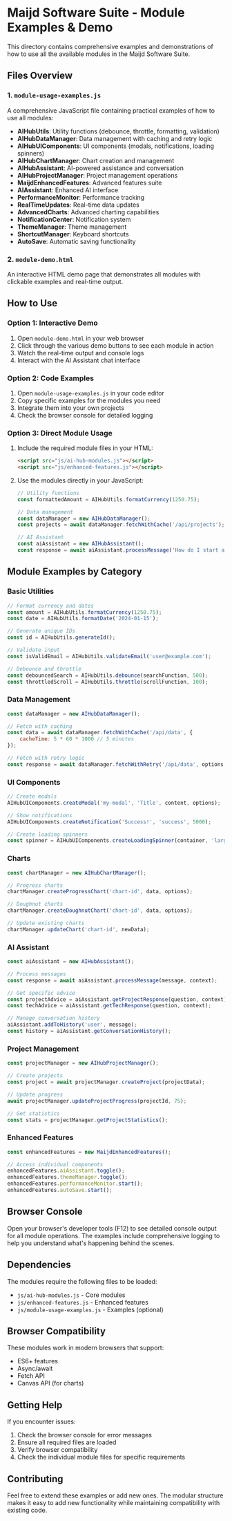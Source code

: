 # Maijd Software Suite - Module Examples & Demo

This directory contains comprehensive examples and demonstrations of how to use all the available modules in the Maijd Software Suite.

## Files Overview

### 1. `module-usage-examples.js`
A comprehensive JavaScript file containing practical examples of how to use all modules:

- **AIHubUtils**: Utility functions (debounce, throttle, formatting, validation)
- **AIHubDataManager**: Data management with caching and retry logic
- **AIHubUIComponents**: UI components (modals, notifications, loading spinners)
- **AIHubChartManager**: Chart creation and management
- **AIHubAssistant**: AI-powered assistance and conversation
- **AIHubProjectManager**: Project management operations
- **MaijdEnhancedFeatures**: Advanced features suite
- **AIAssistant**: Enhanced AI interface
- **PerformanceMonitor**: Performance tracking
- **RealTimeUpdates**: Real-time data updates
- **AdvancedCharts**: Advanced charting capabilities
- **NotificationCenter**: Notification system
- **ThemeManager**: Theme management
- **ShortcutManager**: Keyboard shortcuts
- **AutoSave**: Automatic saving functionality

### 2. `module-demo.html`
An interactive HTML demo page that demonstrates all modules with clickable examples and real-time output.

## How to Use

### Option 1: Interactive Demo
1. Open `module-demo.html` in your web browser
2. Click through the various demo buttons to see each module in action
3. Watch the real-time output and console logs
4. Interact with the AI Assistant chat interface

### Option 2: Code Examples
1. Open `module-usage-examples.js` in your code editor
2. Copy specific examples for the modules you need
3. Integrate them into your own projects
4. Check the browser console for detailed logging

### Option 3: Direct Module Usage
1. Include the required module files in your HTML:
   ```html
   <script src="js/ai-hub-modules.js"></script>
   <script src="js/enhanced-features.js"></script>
   ```

2. Use the modules directly in your JavaScript:
   ```javascript
   // Utility functions
   const formattedAmount = AIHubUtils.formatCurrency(1250.75);
   
   // Data management
   const dataManager = new AIHubDataManager();
   const projects = await dataManager.fetchWithCache('/api/projects');
   
   // AI Assistant
   const aiAssistant = new AIHubAssistant();
   const response = await aiAssistant.processMessage('How do I start a project?');
   ```

## Module Examples by Category

### Basic Utilities
```javascript
// Format currency and dates
const amount = AIHubUtils.formatCurrency(1250.75);
const date = AIHubUtils.formatDate('2024-01-15');

// Generate unique IDs
const id = AIHubUtils.generateId();

// Validate input
const isValidEmail = AIHubUtils.validateEmail('user@example.com');

// Debounce and throttle
const debouncedSearch = AIHubUtils.debounce(searchFunction, 500);
const throttledScroll = AIHubUtils.throttle(scrollFunction, 100);
```

### Data Management
```javascript
const dataManager = new AIHubDataManager();

// Fetch with caching
const data = await dataManager.fetchWithCache('/api/data', {
    cacheTime: 5 * 60 * 1000 // 5 minutes
});

// Fetch with retry logic
const response = await dataManager.fetchWithRetry('/api/data', options, 3);
```

### UI Components
```javascript
// Create modals
AIHubUIComponents.createModal('my-modal', 'Title', content, options);

// Show notifications
AIHubUIComponents.createNotification('Success!', 'success', 5000);

// Create loading spinners
const spinner = AIHubUIComponents.createLoadingSpinner(container, 'large');
```

### Charts
```javascript
const chartManager = new AIHubChartManager();

// Progress charts
chartManager.createProgressChart('chart-id', data, options);

// Doughnut charts
chartManager.createDoughnutChart('chart-id', data, options);

// Update existing charts
chartManager.updateChart('chart-id', newData);
```

### AI Assistant
```javascript
const aiAssistant = new AIHubAssistant();

// Process messages
const response = await aiAssistant.processMessage(message, context);

// Get specific advice
const projectAdvice = aiAssistant.getProjectResponse(question, context);
const techAdvice = aiAssistant.getTechResponse(question, context);

// Manage conversation history
aiAssistant.addToHistory('user', message);
const history = aiAssistant.getConversationHistory();
```

### Project Management
```javascript
const projectManager = new AIHubProjectManager();

// Create projects
const project = await projectManager.createProject(projectData);

// Update progress
await projectManager.updateProjectProgress(projectId, 75);

// Get statistics
const stats = projectManager.getProjectStatistics();
```

### Enhanced Features
```javascript
const enhancedFeatures = new MaijdEnhancedFeatures();

// Access individual components
enhancedFeatures.aiAssistant.toggle();
enhancedFeatures.themeManager.toggle();
enhancedFeatures.performanceMonitor.start();
enhancedFeatures.autoSave.start();
```

## Browser Console

Open your browser's developer tools (F12) to see detailed console output for all module operations. The examples include comprehensive logging to help you understand what's happening behind the scenes.

## Dependencies

The modules require the following files to be loaded:
- `js/ai-hub-modules.js` - Core modules
- `js/enhanced-features.js` - Enhanced features
- `js/module-usage-examples.js` - Examples (optional)

## Browser Compatibility

These modules work in modern browsers that support:
- ES6+ features
- Async/await
- Fetch API
- Canvas API (for charts)

## Getting Help

If you encounter issues:
1. Check the browser console for error messages
2. Ensure all required files are loaded
3. Verify browser compatibility
4. Check the individual module files for specific requirements

## Contributing

Feel free to extend these examples or add new ones. The modular structure makes it easy to add new functionality while maintaining compatibility with existing code.
